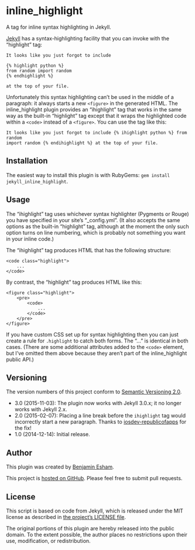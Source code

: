 # inline\_highlight

A tag for inline syntax highlighting in Jekyll.

[Jekyll](http://jekyllrb.com) has a syntax-highlighting facility that you can invoke with the “highlight” tag:

    It looks like you just forgot to include

    {% highlight python %}
    from random import random
    {% endhighlight %}
    
    at the top of your file.

Unfortunately this syntax highlighting can’t be used in the middle of a paragraph: it always starts a new `<figure>` in the generated HTML. The inline\_highlight plugin provides an “ihighlight” tag that works in the same way as the built-in “highlight” tag except that it wraps the highlighted code within a `<code>` instead of a `<figure>`. You can use the tag like this:

    It looks like you just forgot to include {% ihighlight python %} from random
    import random {% endihighlight %} at the top of your file.

## Installation

The easiest way to install this plugin is with RubyGems: `gem install jekyll_inline_highlight`.

## Usage

The “ihighlight” tag uses whichever syntax highlighter (Pygments or Rouge) you have specified in your site’s “\_config.yml”. (It also accepts the same options as the built-in “highlight” tag, although at the moment the only such option turns on line numbering, which is probably not something you want in your inline code.)

The “ihighlight” tag produces HTML that has the following structure:

    <code class="highlight">
        ...
    </code>

By contrast, the “highlight” tag produces HTML like this:

    <figure class="highlight">
        <pre>
            <code>
                ...
            </code>
        </pre>
    </figure>

If you have custom CSS set up for syntax highlighting then you can just create a rule for `.highlight` to catch both forms. The “...” is identical in both cases. (There are some additional attributes added to the `<code>` element, but I’ve omitted them above because they aren’t part of the inline\_highlight public API.)

## Versioning

The version numbers of this project conform to [Semantic Versioning 2.0](http://semver.org/).

* 3.0 (2015-11-03): The plugin now works with Jekyll 3.0.x; it no longer works with Jekyll 2.x.
* 2.0 (2015-02-07): Placing a line break before the `ihighlight` tag would incorrectly start a new paragraph. Thanks to [iosdev-republicofapps](https://github.com/iosdev-republicofapps) for the fix!
* 1.0 (2014-12-14): Initial release.

## Author

This plugin was created by [Benjamin Esham](http://esham.io).

This project is [hosted on GitHub](https://github.com/bdesham/inline_highlight). Please feel free to submit pull requests.

## License

This script is based on code from Jekyll, which is released under the MIT license as described in [the project’s LICENSE file](https://github.com/jekyll/jekyll/blob/master/LICENSE).

The original portions of this plugin are hereby released into the public domain. To the extent possible, the author places no restrictions upon their use, modification, or redistribution.
